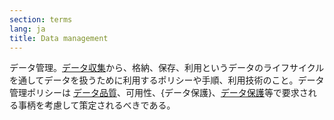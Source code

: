 ```yaml
---
section: terms
lang: ja
title: Data management
---
```


データ管理。[データ収集](/glossary/en/terms/data-collection/)から、格納、保存、利用というデータのライフサイクルを通してデータを扱うために利用するポリシーや手順、利用技術のこと。データ管理ポリシーは [データ品質](/glossary/ja/terms/data-quality/)、可用性、{データ保護}、[データ保護](/glossary/ja/terms/data-preservation/)等で要求される事柄を考慮して策定されるべきである。
